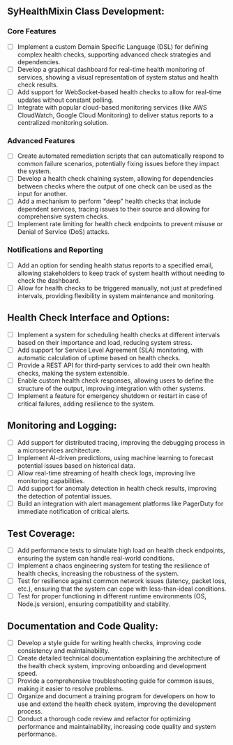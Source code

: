 ## SyHealthMixin Class Development:

### Core Features

- [ ] Implement a custom Domain Specific Language (DSL) for defining complex health checks, supporting advanced check strategies and dependencies.
- [ ] Develop a graphical dashboard for real-time health monitoring of services, showing a visual representation of system status and health check results.
- [ ] Add support for WebSocket-based health checks to allow for real-time updates without constant polling.
- [ ] Integrate with popular cloud-based monitoring services (like AWS CloudWatch, Google Cloud Monitoring) to deliver status reports to a centralized monitoring solution.

### Advanced Features

- [ ] Create automated remediation scripts that can automatically respond to common failure scenarios, potentially fixing issues before they impact the system.
- [ ] Develop a health check chaining system, allowing for dependencies between checks where the output of one check can be used as the input for another.
- [ ] Add a mechanism to perform "deep" health checks that include dependent services, tracing issues to their source and allowing for comprehensive system checks.
- [ ] Implement rate limiting for health check endpoints to prevent misuse or Denial of Service (DoS) attacks.

### Notifications and Reporting

- [ ] Add an option for sending health status reports to a specified email, allowing stakeholders to keep track of system health without needing to check the dashboard.
- [ ] Allow for health checks to be triggered manually, not just at predefined intervals, providing flexibility in system maintenance and monitoring.

## Health Check Interface and Options:

- [ ] Implement a system for scheduling health checks at different intervals based on their importance and load, reducing system stress.
- [ ] Add support for Service Level Agreement (SLA) monitoring, with automatic calculation of uptime based on health checks.
- [ ] Provide a REST API for third-party services to add their own health checks, making the system extensible.
- [ ] Enable custom health check responses, allowing users to define the structure of the output, improving integration with other systems.
- [ ] Implement a feature for emergency shutdown or restart in case of critical failures, adding resilience to the system.

## Monitoring and Logging:

- [ ] Add support for distributed tracing, improving the debugging process in a microservices architecture.
- [ ] Implement AI-driven predictions, using machine learning to forecast potential issues based on historical data.
- [ ] Allow real-time streaming of health check logs, improving live monitoring capabilities.
- [ ] Add support for anomaly detection in health check results, improving the detection of potential issues.
- [ ] Build an integration with alert management platforms like PagerDuty for immediate notification of critical alerts.

## Test Coverage:

- [ ] Add performance tests to simulate high load on health check endpoints, ensuring the system can handle real-world conditions.
- [ ] Implement a chaos engineering system for testing the resilience of health checks, increasing the robustness of the system.
- [ ] Test for resilience against common network issues (latency, packet loss, etc.), ensuring that the system can cope with less-than-ideal conditions.
- [ ] Test for proper functioning in different runtime environments (OS, Node.js version), ensuring compatibility and stability.

## Documentation and Code Quality:

- [ ] Develop a style guide for writing health checks, improving code consistency and maintainability.
- [ ] Create detailed technical documentation explaining the architecture of the health check system, improving onboarding and development speed.
- [ ] Provide a comprehensive troubleshooting guide for common issues, making it easier to resolve problems.
- [ ] Organize and document a training program for developers on how to use and extend the health check system, improving the development process.
- [ ] Conduct a thorough code review and refactor for optimizing performance and maintainability, increasing code quality and system performance.
